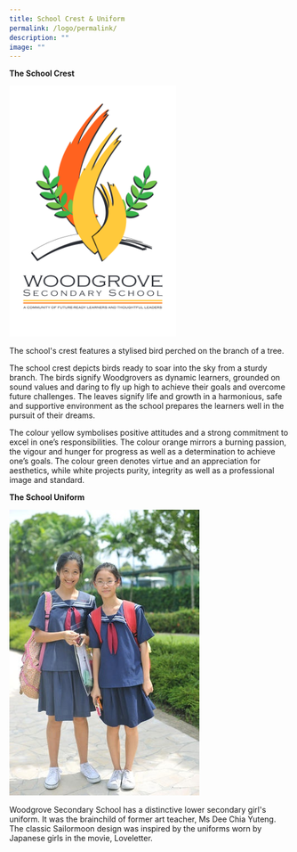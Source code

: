 ```yaml
---
title: School Crest & Uniform
permalink: /logo/permalink/
description: ""
image: ""
---
```

**The School Crest**

_<img src="/images/WGS%20LOGO_002_high%20res_removed_background_PNG%20(2).png" alt="HTML tutorial" style="width:300px;height:450px;">_


The school's crest features a stylised bird perched on the branch of a tree.

The school crest depicts birds ready to soar into the sky from a sturdy branch. The birds signify Woodgrovers as dynamic learners, grounded on sound values and daring to fly up high to achieve their goals and overcome future challenges. The leaves signify life and growth in a harmonious, safe and supportive environment as the school prepares the learners well in the pursuit of their dreams.

The colour yellow symbolises positive attitudes and a strong commitment to excel in one’s responsibilities. The colour orange mirrors a burning passion, the vigour and hunger for progress as well as a determination to achieve one’s goals. The colour green denotes virtue and an appreciation for aesthetics, while white projects purity, integrity as well as a professional image and standard.


**The School Uniform**

![](/images/The%20Woodgrove%20Spirit/480b9d4e25633832b1bba0f71e0d11b5.jpg)

Woodgrove Secondary School has a distinctive lower secondary girl's uniform. It was the brainchild of former art teacher, Ms Dee Chia Yuteng. The classic Sailormoon design was inspired by the uniforms worn by Japanese girls in the movie, Loveletter.  

